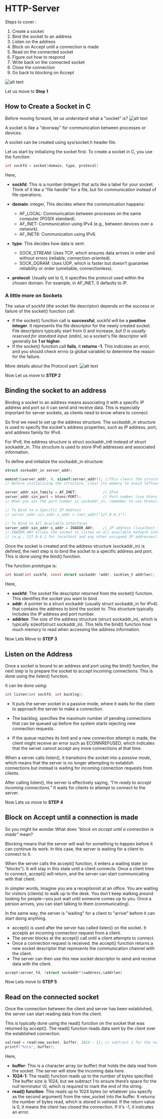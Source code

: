 # HTTP-Server

Steps to cover : 
1. Create a socket
2. Bind the socket to an address
3. Listen on the address
4. Block on Accept until a connection is made
5. Read on the connected socket
6. Figure out how to respond
7. Write back on the connected socket
8. Close the connection
9. Go back to blocking on Accept

![alt text](image-1.png)

Let us move to **Step 1**
## How to Create a Socket in C

Before moving forward, let us understand what a "socket" is?
![alt text](image.png)


A socket is like a "doorway" for communication between processes or devices.

A socket can be created using sys/socket.h header file.

Let us start by initializing the socket first. To create a socket in C, you use the function:
```C
int sockfd = socket(domain, type, protocol)
```

Here,
- **sockfd**: This is a number (integer) that acts like a label for your socket. Think of it like a "file handle" for a file, but for communication instead of file operations.

- **domain**: integer,  This decides where the communication happens:

    - AF_LOCAL: Communication between processes on the same computer (POSIX standard).
    - AF_INET: Communication using IPv4 (e.g., between devices over a network).
    - AF_INET6: Communication using IPv6.

- **type**: This decides how data is sent:
    - SOCK_STREAM: Uses TCP, which ensures data arrives in order and without errors (reliable, connection-oriented).
    - SOCK_DGRAM: Uses UDP, which is faster but doesn’t guarantee reliability or order (unreliable, connectionless).
- **protocol**: Usually set to 0, it specifies the protocol used within the chosen domain. For example, in AF_INET, 0 defaults to IP.

### A little more on Sockets

The value of sockfd (the socket file descriptor) depends on the success or failure of the socket() function call:

- If the socket() function call is **successful**, sockfd will be a **positive integer**. It represents the file descriptor for the newly created socket. File descriptors typically start from 0 and increase, *but 0 is usually reserved for standard input (stdin)*, so a socket's file descriptor will generally be **1 or higher**.
- If the socket() function call **fails**, it **returns -1**. This indicates an error, and you should check errno (a global variable) to determine the reason for the failure.

More details about the Protocol part:
![alt text](image-2.png)

Now Let us move to **STEP 2** 
## Binding the socket to an address

Binding a socket to an address means associating it with a specific IP address and port so it can send and receive data. This is especially important for server sockets, as clients need to know where to connect.

So first we need to set up the address structure.
The *sockaddr_in* structure is used to specify the socket's address properties, such as IP address, port, and address family for IPv4.

For IPv6, the address structure is struct sockaddr_in6 instead of struct sockaddr_in. This structure is used to store IPv6 addresses and associated information.

To define and initialize the sockaddr_in structure:
```C
struct sockaddr_in server_addr;

memset(&server_addr, 0, sizeof(server_addr)); //This clears the structure
// Before initializing the structure, clear its memory to avoid leftover garbage values that might cause undefined behavior

server_addr.sin_family = AF_INET;            // IPv4
server_addr.sin_port = htons(PORT);          // Port number (use htons for network byte order)
// When you set the port number in sockaddr_in, remember to use htons() to ensure the port is in network byte order.

// To Bind to a Specific IP Address
// server_addr.sin_addr.s_addr = inet_addr("127.0.0.1"); 

// To Bind to All Available Interfaces
server_addr.sin_addr.s_addr = INADDR_ANY;    // IP address (localhost in this case)
// INADDR_ANY allows the socket to listen on all available network interfaces 
// (e.g., 127.0.0.1 for localhost and any other assigned IP addresses).

```



Once the socket is created and the address structure (sockaddr_in) is defined, the next step is to bind the socket to a specific address and port. This is done using the bind() function.

The function prototype is:
```C
int bind(int sockfd, const struct sockaddr *addr, socklen_t addrlen);

```

Here,
- **sockfd**: The socket file descriptor returned from the socket() function. This identifies the socket you want to bind.
- **addr**: A pointer to a struct sockaddr (usually struct sockaddr_in for IPv4) that contains the address to bind the socket to. This structure typically includes the IP address and port number.
- **addrlen**: The size of the address structure (struct sockaddr_in), which is typically sizeof(struct sockaddr_in). This tells the bind() function how much memory to read when accessing the address information.

Now Lets Move to **STEP 3**
## Listen on the Address

Once a socket is bound to an address and port using the bind() function, the next step is to prepare the socket to accept incoming connections. This is done using the listen() function.

It can be done using:
```C
int listen(int sockfd, int backlog);
```
- It puts the server socket in a passive mode, where it waits for the client to approach the server to make a connection. 

- The backlog, specifies the maximum number of pending connections that can be queued up before the system starts rejecting new connection requests. 

- If the queue reaches its limit and a new connection attempt is made, the client might receive an error such as ECONNREFUSED, which indicates that the server cannot accept any more connections at that time.

When a server calls listen(), it transitions the socket into a *passive mode*, which means that the server is no longer attempting to establish connections but instead is waiting for incoming connection requests from clients.

After calling listen(), the server is effectively saying, *"I'm ready to accept incoming connections."* It waits for clients to attempt to connect to the server.

Now Lets us move to **STEP 4**
## Block on Accept until a connection is made
So you might be wonder What does *"block on accept until a connection is made"* mean?

Blocking means that the server will wait for something to happen before it can continue its work. In this case, the server is waiting for a client to connect to it.

When the server calls the accept() function, it enters a waiting state (or "blocks"). It will stay in this state until a client connects. Once a client tries to connect, accept() will return, and the server can start communicating with that client.

In simpler words,
Imagine you are a receptionist at an office. You are waiting for visitors (clients) to walk up to the desk. You don't keep walking around looking for people—you just wait until someone comes up to you. Once a person arrives, you can start talking to them (communicating).

In the same way, the server is "waiting" for a client to "arrive" before it can start doing anything.

- accept() is used after the server has called listen() on the socket. It accepts an incoming connection request from a client.
- The server blocks at the accept() call until a client attempts to connect.
- Once a connection request is received, the accept() function returns a new socket descriptor that represents the communication channel with the client.
- The server can then use this new socket descriptor to send and receive data with the client.

```C
accept(server_fd, (struct sockaddr*)&address,&addrlen)
```

Now Lets move to **STEP 5**
## Read on the connected socket

Once the connection between the client and server has been established, the server can start reading data from the client. 

This is typically done using the read() function on the socket that was returned by accept(). The read() function reads data sent by the client over the established connection.

```C
valread = read(new_socket, buffer, 1024 - 1); // subtract 1 for the null terminator at the end
printf("%s\n", buffer);
```

Here,
- **buffer**: This is a character array (or buffer) that holds the data read from the socket. The server will store the incoming data here.
- **1024-1**: The read() function reads up to the number of bytes specified. The buffer size is 1024, but we subtract 1 to ensure there’s space for the null terminator \0, which is required to mark the end of the string.
- **read() function**: This reads up to 1024 bytes (or whatever you specify as the second argument) from the new_socket into the buffer. It returns the number of bytes read, which is stored in *valread*. If the return value is 0, it means the client has closed the connection. If it's -1, it indicates an error.


